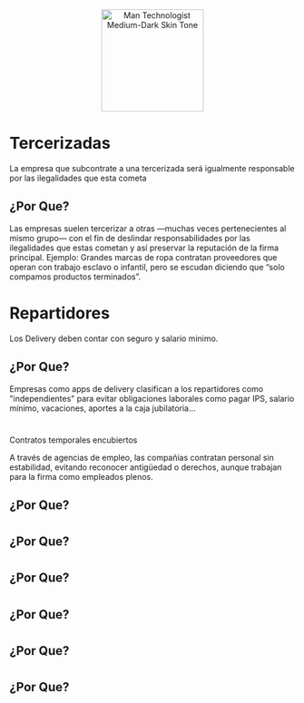 <div style="text-align:center;">
<img src="https://raw.githubusercontent.com/Tarikul-Islam-Anik/Animated-Fluent-Emojis/master/Emojis/Travel%20and%20places/Factory.png" alt="Man Technologist Medium-Dark Skin Tone" width="180px" />
</div>



# Tercerizadas
La empresa que subcontrate a una tercerizada será igualmente responsable por las ilegalidades que esta cometa

## ¿Por Que?
Las empresas suelen tercerizar a otras —muchas veces pertenecientes al mismo grupo— con el fin de deslindar responsabilidades por las ilegalidades que estas cometan y así preservar la reputación de la firma principal.
Ejemplo:
Grandes marcas de ropa contratan proveedores que operan con trabajo esclavo o infantil, pero se escudan diciendo que “solo compamos productos terminados”.

# Repartidores
Los Delivery deben contar con seguro y salario minimo.

## ¿Por Que?
Empresas como apps de delivery clasifican a los repartidores como "independientes" para evitar obligaciones laborales como pagar IPS, salario mínimo, vacaciones, aportes a la caja jubilatoria...


#
Contratos temporales encubiertos

A través de agencias de empleo, las compañías contratan personal sin estabilidad, evitando reconocer antigüedad o derechos, aunque trabajan para la firma como empleados plenos.
## ¿Por Que?

#

## ¿Por Que?

#

## ¿Por Que?

#

## ¿Por Que?

#

## ¿Por Que?

#

## ¿Por Que?

